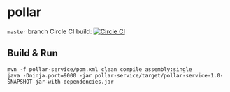 pollar
======
`master` branch Circle CI build: [![Circle CI](https://circleci.com/gh/fmaj7/pollar/tree/master.svg?style=svg&circle-token=6e5ea6e31ca0eac67dedfe618f6953abc9a41fd8)](https://circleci.com/gh/fmaj7/pollar/tree/master)

## Build & Run
    mvn -f pollar-service/pom.xml clean compile assembly:single
    java -Dninja.port=9000 -jar pollar-service/target/pollar-service-1.0-SNAPSHOT-jar-with-dependencies.jar
    
    